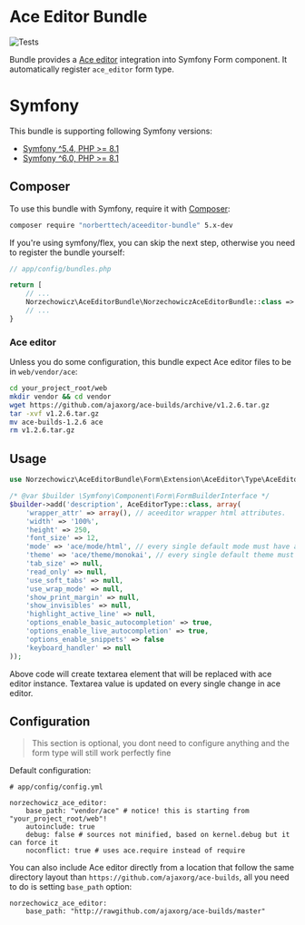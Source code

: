 # Ace Editor Bundle

![Tests](https://github.com/norberttech/aceeditor-bundle/workflows/Tests/badge.svg)

Bundle provides a [Ace editor](http://ace.ajax.org) integration into Symfony Form component.
It automatically register `ace_editor` form type.

# Symfony

This bundle is supporting following Symfony versions:

* [Symfony ^5.4, PHP >= 8.1](https://github.com/norberttech/aceeditor-bundle/tree/5.x)
* [Symfony ^6.0, PHP >= 8.1](https://github.com/norberttech/aceeditor-bundle/tree/5.x)


## Composer

To use this bundle with Symfony, require it with [Composer](https://getcomposer.org/):

```sh
composer require "norberttech/aceeditor-bundle" 5.x-dev
```

If you're using symfony/flex, you can skip the next step, otherwise you need to register the bundle yourself:

```php
// app/config/bundles.php

return [
    // ...
    Norzechowicz\AceEditorBundle\NorzechowiczAceEditorBundle::class => ['all' => true],
    // ...
}
```

### Ace editor

Unless you do some configuration, this bundle expect Ace editor files to be in `web/vendor/ace`:

```sh
cd your_project_root/web
mkdir vendor && cd vendor
wget https://github.com/ajaxorg/ace-builds/archive/v1.2.6.tar.gz
tar -xvf v1.2.6.tar.gz
mv ace-builds-1.2.6 ace
rm v1.2.6.tar.gz
```

## Usage

```php
use Norzechowicz\AceEditorBundle\Form\Extension\AceEditor\Type\AceEditorType;

/* @var $builder \Symfony\Component\Form\FormBuilderInterface */
$builder->add('description', AceEditorType::class, array(
    'wrapper_attr' => array(), // aceeditor wrapper html attributes.
    'width' => '100%',
    'height' => 250,
    'font_size' => 12,
    'mode' => 'ace/mode/html', // every single default mode must have ace/mode/* prefix
    'theme' => 'ace/theme/monokai', // every single default theme must have ace/theme/* prefix
    'tab_size' => null,
    'read_only' => null,
    'use_soft_tabs' => null,
    'use_wrap_mode' => null,
    'show_print_margin' => null,
    'show_invisibles' => null,
    'highlight_active_line' => null,
    'options_enable_basic_autocompletion' => true,
    'options_enable_live_autocompletion' => true,
    'options_enable_snippets' => false
    'keyboard_handler' => null
));
```

Above code will create textarea element that will be replaced with ace editor instance.
Textarea value is updated on every single change in ace editor.

## Configuration

> This section is optional, you dont need to configure anything and the form type will still work perfectly fine

Default configuration:

```
# app/config/config.yml

norzechowicz_ace_editor:
    base_path: "vendor/ace" # notice! this is starting from "your_project_root/web"!
    autoinclude: true
    debug: false # sources not minified, based on kernel.debug but it can force it
    noconflict: true # uses ace.require instead of require
```

You can also include Ace editor directly from a location that follow the same directory layout than
`https://github.com/ajaxorg/ace-builds`, all you need to do is setting `base_path` option:
```
norzechowicz_ace_editor:
    base_path: "http://rawgithub.com/ajaxorg/ace-builds/master"
```
